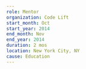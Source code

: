 ```yaml
---
role: Mentor
organization: Code Lift
start_month: Oct
start_year: 2014
end_month: Nov
end_year: 2014
duration: 2 mos
location: New York City, NY
cause: Education
---
```

